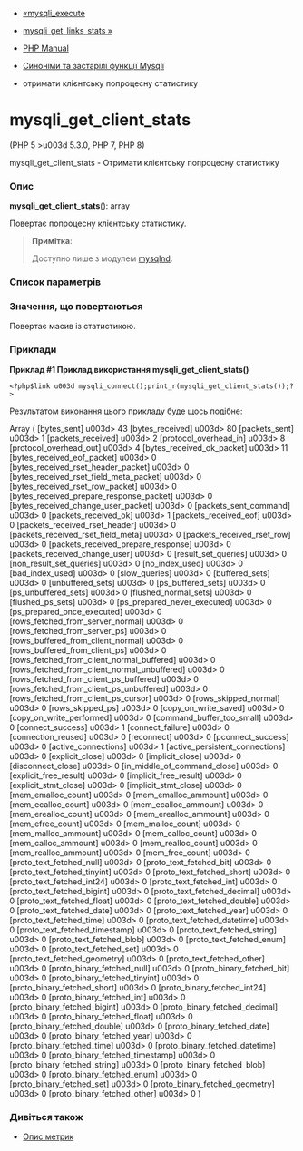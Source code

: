 - [«mysqli_execute](function.mysqli-execute.md)
- [mysqli_get_links_stats »](function.mysqli-get-links-stats.md)

- [PHP Manual](index.md)
- [Синоніми та застарілі функції Mysqli](ref.mysqli.md)
- отримати клієнтську попроцесну статистику

# mysqli_get_client_stats

(PHP 5 \>u003d 5.3.0, PHP 7, PHP 8)

mysqli_get_client_stats - Отримати клієнтську попроцесну статистику

### Опис

**mysqli_get_client_stats**(): array

Повертає попроцесну клієнтську статистику.

> **Примітка**:
>
> Доступно лише з модулем [mysqlnd](book.mysqlnd.md).

### Список параметрів

### Значення, що повертаються

Повертає масив із статистикою.

### Приклади

**Приклад #1 Приклад використання **mysqli_get_client_stats()****

` <?php$link u003d mysqli_connect();print_r(mysqli_get_client_stats());?> `

Результатом виконання цього прикладу буде щось подібне:

Array
(
[bytes_sent] u003d> 43
[bytes_received] u003d> 80
[packets_sent] u003d> 1
[packets_received] u003d> 2
[protocol_overhead_in] u003d> 8
[protocol_overhead_out] u003d> 4
[bytes_received_ok_packet] u003d> 11
[bytes_received_eof_packet] u003d> 0
[bytes_received_rset_header_packet] u003d> 0
[bytes_received_rset_field_meta_packet] u003d> 0
[bytes_received_rset_row_packet] u003d> 0
[bytes_received_prepare_response_packet] u003d> 0
[bytes_received_change_user_packet] u003d> 0
[packets_sent_command] u003d> 0
[packets_received_ok] u003d> 1
[packets_received_eof] u003d> 0
[packets_received_rset_header] u003d> 0
[packets_received_rset_field_meta] u003d> 0
[packets_received_rset_row] u003d> 0
[packets_received_prepare_response] u003d> 0
[packets_received_change_user] u003d> 0
[result_set_queries] u003d> 0
[non_result_set_queries] u003d> 0
[no_index_used] u003d> 0
[bad_index_used] u003d> 0
[slow_queries] u003d> 0
[buffered_sets] u003d> 0
[unbuffered_sets] u003d> 0
[ps_buffered_sets] u003d> 0
[ps_unbuffered_sets] u003d> 0
[flushed_normal_sets] u003d> 0
[flushed_ps_sets] u003d> 0
[ps_prepared_never_executed] u003d> 0
[ps_prepared_once_executed] u003d> 0
[rows_fetched_from_server_normal] u003d> 0
[rows_fetched_from_server_ps] u003d> 0
[rows_buffered_from_client_normal] u003d> 0
[rows_buffered_from_client_ps] u003d> 0
[rows_fetched_from_client_normal_buffered] u003d> 0
[rows_fetched_from_client_normal_unbuffered] u003d> 0
[rows_fetched_from_client_ps_buffered] u003d> 0
[rows_fetched_from_client_ps_unbuffered] u003d> 0
[rows_fetched_from_client_ps_cursor] u003d> 0
[rows_skipped_normal] u003d> 0
[rows_skipped_ps] u003d> 0
[copy_on_write_saved] u003d> 0
[copy_on_write_performed] u003d> 0
[command_buffer_too_small] u003d> 0
[connect_success] u003d> 1
[connect_failure] u003d> 0
[connection_reused] u003d> 0
[reconnect] u003d> 0
[pconnect_success] u003d> 0
[active_connections] u003d> 1
[active_persistent_connections] u003d> 0
[explicit_close] u003d> 0
[implicit_close] u003d> 0
[disconnect_close] u003d> 0
[in_middle_of_command_close] u003d> 0
[explicit_free_result] u003d> 0
[implicit_free_result] u003d> 0
[explicit_stmt_close] u003d> 0
[implicit_stmt_close] u003d> 0
[mem_emalloc_count] u003d> 0
[mem_emalloc_ammount] u003d> 0
[mem_ecalloc_count] u003d> 0
[mem_ecalloc_ammount] u003d> 0
[mem_erealloc_count] u003d> 0
[mem_erealloc_ammount] u003d> 0
[mem_efree_count] u003d> 0
[mem_malloc_count] u003d> 0
[mem_malloc_ammount] u003d> 0
[mem_calloc_count] u003d> 0
[mem_calloc_ammount] u003d> 0
[mem_realloc_count] u003d> 0
[mem_realloc_ammount] u003d> 0
[mem_free_count] u003d> 0
[proto_text_fetched_null] u003d> 0
[proto_text_fetched_bit] u003d> 0
[proto_text_fetched_tinyint] u003d> 0
[proto_text_fetched_short] u003d> 0
[proto_text_fetched_int24] u003d> 0
[proto_text_fetched_int] u003d> 0
[proto_text_fetched_bigint] u003d> 0
[proto_text_fetched_decimal] u003d> 0
[proto_text_fetched_float] u003d> 0
[proto_text_fetched_double] u003d> 0
[proto_text_fetched_date] u003d> 0
[proto_text_fetched_year] u003d> 0
[proto_text_fetched_time] u003d> 0
[proto_text_fetched_datetime] u003d> 0
[proto_text_fetched_timestamp] u003d> 0
[proto_text_fetched_string] u003d> 0
[proto_text_fetched_blob] u003d> 0
[proto_text_fetched_enum] u003d> 0
[proto_text_fetched_set] u003d> 0
[proto_text_fetched_geometry] u003d> 0
[proto_text_fetched_other] u003d> 0
[proto_binary_fetched_null] u003d> 0
[proto_binary_fetched_bit] u003d> 0
[proto_binary_fetched_tinyint] u003d> 0
[proto_binary_fetched_short] u003d> 0
[proto_binary_fetched_int24] u003d> 0
[proto_binary_fetched_int] u003d> 0
[proto_binary_fetched_bigint] u003d> 0
[proto_binary_fetched_decimal] u003d> 0
[proto_binary_fetched_float] u003d> 0
[proto_binary_fetched_double] u003d> 0
[proto_binary_fetched_date] u003d> 0
[proto_binary_fetched_year] u003d> 0
[proto_binary_fetched_time] u003d> 0
[proto_binary_fetched_datetime] u003d> 0
[proto_binary_fetched_timestamp] u003d> 0
[proto_binary_fetched_string] u003d> 0
[proto_binary_fetched_blob] u003d> 0
[proto_binary_fetched_enum] u003d> 0
[proto_binary_fetched_set] u003d> 0
[proto_binary_fetched_geometry] u003d> 0
[proto_binary_fetched_other] u003d> 0
)

### Дивіться також
 - [Опис метрик](mysqlnd.stats.md)

